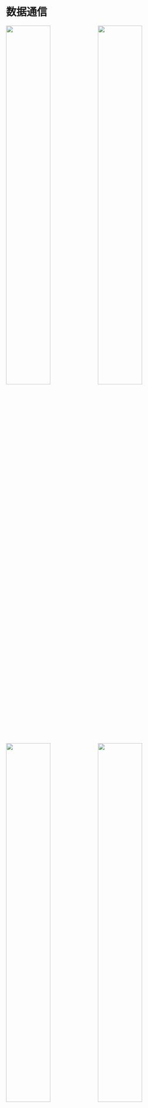 

<!-- tabs:start -->

# **数据通信**

<img src="image/pic (2).gif" width="49%" height="50%"></img> <img src="image/pic (1).gif" width="49%" height="50%"></img>
<img src="image/pic (5).gif" width="49%" height="50%"></img> <img src="image/pic (11).gif" width="49%" height="50%"></img>

>数据通信是计算机网络最基本的功能。  
>在计算机网络中快速传送的文字信件、新闻消息、咨询信息、图片资料、音视频文件等都属于信息数据。


# **资源共享**

<img src="image/pic (3).gif" width="49%" height="50%"></img>  <img src="image/pic (7).gif" width="49%" height="50%"></img>

<img src="image/pic (4).gif" width="49%" height="50%"> </img>   <img src="image/pic (24).gif" width="49%" height="50%"></img>

>网络中所有的软件、硬件和数据资源都是资源，网络中的用户能够部分或全部享用这些资源。  
>计算机网络中的资源互通有无，分工协作，从而极大地提高硬件资源、软件资源和数据资源的利用率

# **分布处理**

<img src="image/pic (19).gif " width="49%" height="50%"></img> <img src="image/pic (25).gif" width="49%" height="50%"></img>

<img src="image/pic (15).gif" width="49%" height="50%"></img> <img src="image/pic (7).gif" width="49%" height="50%"></img>

>将单一计算机难以处理的复杂任务，通过网络分发给多台计算机完成，构成高性能的计算体系  
>利用空闲计算机资源以提高整个系统的利用率

<!-- tabs:end -->

